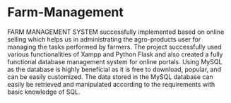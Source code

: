 # Farm-Management
FARM MANAGEMENT SYSTEM successfully implemented based on online selling which
helps us in administrating the agro-products user for managing the tasks performed by
farmers. The project successfully used various functionalities of Xampp and Python Flask and
also created a fully functional database management system for online portals.
Using MySQL as the database is highly beneficial as it is free to download, popular, and can
be easily customized. The data stored in the MySQL database can easily be retrieved and
manipulated according to the requirements with basic knowledge of SQL.
